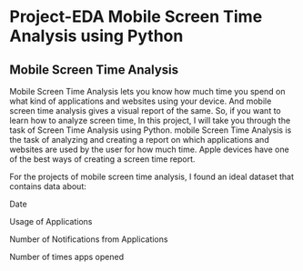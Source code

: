 # Project-EDA Mobile Screen Time Analysis using Python

## Mobile Screen Time Analysis
Mobile Screen Time Analysis lets you know how much time you spend on what kind of applications and websites using your device. And mobile screen time analysis gives a visual report of the same. So, if you want to learn how to analyze screen time, In this project, I will take you through the task of Screen Time Analysis using Python.
mobile Screen Time Analysis is the task of analyzing and creating a report on which applications and websites are used by the user for how much time. Apple devices have one of the best ways of creating a screen time report.

For the projects of mobile screen time analysis, I found an ideal dataset that contains data about:

Date

Usage of Applications

Number of Notifications from Applications

Number of times apps opened
